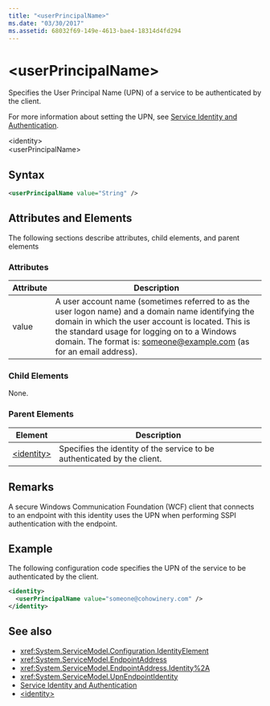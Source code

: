 ```yaml
---
title: "<userPrincipalName>"
ms.date: "03/30/2017"
ms.assetid: 68032f69-149e-4613-bae4-18314d4fd294
---
```

# \<userPrincipalName>
Specifies the User Principal Name (UPN) of a service to be authenticated by the client.  
  
 For more information about setting the UPN, see [Service Identity and Authentication](../../../../../docs/framework/wcf/feature-details/service-identity-and-authentication.md).  
  
\<identity>  
\<userPrincipalName>  
  
## Syntax  
  
```xml  
<userPrincipalName value="String" />
```  
  
## Attributes and Elements  
 The following sections describe attributes, child elements, and parent elements  
  
### Attributes  
  
|Attribute|Description|  
|---------------|-----------------|  
|value|A user account name (sometimes referred to as the user logon name) and a domain name identifying the domain in which the user account is located. This is the standard usage for logging on to a Windows domain. The format is: someone@example.com (as for an email address).|  
  
### Child Elements  
 None.  
  
### Parent Elements  
  
|Element|Description|  
|-------------|-----------------|  
|[\<identity>](../../../../../docs/framework/configure-apps/file-schema/wcf/identity.md)|Specifies the identity of the service to be authenticated by the client.|  
  
## Remarks  
 A secure Windows Communication Foundation (WCF) client that connects to an endpoint with this identity uses the UPN when performing SSPI authentication with the endpoint.  
  
## Example  
 The following configuration code specifies the UPN of the service to be authenticated by the client.  
  
```xml  
<identity>
  <userPrincipalName value="someone@cohowinery.com" />
</identity>
```  
  
## See also

- <xref:System.ServiceModel.Configuration.IdentityElement>
- <xref:System.ServiceModel.EndpointAddress>
- <xref:System.ServiceModel.EndpointAddress.Identity%2A>
- <xref:System.ServiceModel.UpnEndpointIdentity>
- [Service Identity and Authentication](../../../../../docs/framework/wcf/feature-details/service-identity-and-authentication.md)
- [\<identity>](../../../../../docs/framework/configure-apps/file-schema/wcf/identity.md)
